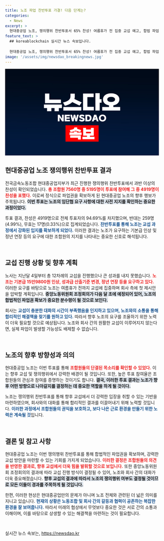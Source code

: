 ```yaml
---
title: 노조 파업 찬반투표 가결! 다음 단계는?
categories:
  - News
excerpt: >
  현대중공업 노조, 쟁의행위 찬반투표서 65% 찬성! 여름휴가 전 집중 교섭 예고, 합법 파업권 확보의 기로에 서다. 회사와의 갈등이 심화되는 가운데, 첫 제시안의 향방은? 클릭해서 자세히 알아보세요!
feature_text: >
  ## koreablockchain 실시간 뉴스 속보입니다.

  현대중공업 노조, 쟁의행위 찬반투표서 65% 찬성! 여름휴가 전 집중 교섭 예고, 합법 파업권 확보의 기로에 서다. 회사와의 갈등이 심화되는 가운데, 첫 제시안의 향방은? 클릭해서 자세히 알아보세요!
image: '/assets/img/newsdao_breakingnews.jpg'
---
```


<p><img src="/assets/img/newsdao_breakingnews.jpg" alt="koreablockchain 속보" /></p>

<h2 data-ke-size="size26">현대중공업 노조 쟁의행위 찬반투표 결과</h2>

<p data-ke-size="size16">전국금속노동조합 현대중공업지부가 최근 진행한 쟁의행위 찬반투표에서 과반 이상의 찬성이 확인되었습니다. <b><span style="color: #ee2323;">총 조합원 7560명 중 5195명이 투표에 참여해 그 중 4919명이 찬성을 표했다.</span></b> 이로써 정식으로 파업권을 확보하게 된 현대중공업 노조의 향후 행보가 주목됩니다. <b><span style="background-color: #21538527;">이번 투표는 노조의 임단협 요구 사항에 대한 사전 지지를 확인하는 중요한 과정이었다.</span></b></p>

<p data-ke-size="size16">투표 결과, 찬성은 4919명으로 전체 투표자의 94.69%를 차지했으며, 반대는 259명(4.99%), 무효는 17명(0.33%)으로 집계되었습니다. <b><span style="color: #1a5490;">찬반투표를 통해 노조는 교섭 과정에서 강화된 입지를 확보하게 되었다.</span></b> 이러한 결과는 노조가 요구하는 기본급 인상 및 정년 연장 등의 요구에 대한 조합원의 지지를 나타내는 중요한 신호로 해석됩니다.</p>

<p data-ke-size="size16">&nbsp;</p>

<h2 data-ke-size="size26">교섭 진행 상황 및 향후 계획</h2>

<p data-ke-size="size16">노사는 지난달 4일부터 총 12차례의 교섭을 진행했으나 큰 성과를 내지 못했습니다. <b><span style="color: #ee2323;">노조는 기본급 15만9800원 인상, 성과급 산출기준 변경, 정년 연장 등을 요구하고 있다.</span></b> 이러한 요구를 바탕으로 노조는 여름휴가 전까지 교섭에 집중하며 회사 측에 첫 제시안을 압박할 계획입니다. <b><span style="background-color: #21538527;">중앙노동위원회 조정회의가 다음 달 초에 예정되어 있어, 노조의 합법적인 파업권 확보가 중요한 분수령이 될 것으로 보인다.</span></b></p>

<p data-ke-size="size16">회사는 <b><span style="color: #1a5490;">교섭이 충분한 대화의 시간이 부족했음을 인지하고 있으며, 노조와의 소통을 통해 합리적인 해결책을 찾기를 원하고 있다.</span></b> 따라서 향후 노조의 요구를 조율하기 위한 노력이 더욱 필요할 것으로 예상됩니다. 노조와 회사 간의 원활한 교섭이 이루어지지 않는다면, 실제 파업이 발생할 가능성도 배제할 수 없습니다.</p>

<p data-ke-size="size16">&nbsp;</p>

<h2 data-ke-size="size26">노조의 향후 방향성과 의의</h2>

<p data-ke-size="size16">현대중공업 노조는 이번 투표를 통해 <b><span style="color: #ee2323;">조합원들의 단결된 목소리를 확인할 수 있었다.</span></b> 이는 향후 교섭 및 쟁의행위에서 강력한 배경이 될 것입니다. 또한, 높은 투표 참여율은 조합원들의 관심과 참여를 증명하는 것이기도 합니다. <b><span style="background-color: #21538527;">결국, 이러한 투표 결과는 노조가 향후 어떤 방향으로 나아갈지를 결정하는 데 중요한 역할을 하게 될 것이다.</span></b></p>

<p data-ke-size="size16">노조는 쟁의행위 찬반투표를 통해 향후 교섭에서 더 강력한 입장을 취할 수 있는 기반을 마련하였으며, 회사와의 대화를 통해 합리적인 결과를 이끌어내기 위해 노력할 것입니다. <b><span style="color: #1a5490;">이러한 과정에서 조합원들의 권익을 보호하고, 보다 나은 근로 환경을 만들기 위한 노력은 계속될 것</span></b>입니다.</p>

<p data-ke-size="size16">&nbsp;</p>

<h2 data-ke-size="size26">결론 및 참고 사항</h2>

<p data-ke-size="size16">현대중공업 노조는 이번 쟁의행위 찬반투표를 통해 합법적인 파업권을 확보하며, 강력한 교섭 방안을 마련할 수 있는 기회를 가지게 되었습니다. <b><span style="color: #ee2323;">이러한 결정은 조합원들의 의견을 반영한 결과로, 향후 교섭에서 더욱 힘을 발휘할 것으로 보입니다.</span></b> 또한 중앙노동위원회 조정회의의 결과에 따라 교섭 진행 방식이 결정될 수 있어, 노조와 회사 간의 대화가 더욱 중요해졌습니다. <b><span style="background-color: #21538527;">향후 교섭의 결과에 따라서 노조의 쟁의행위 여부도 결정될 것이므로 모든 이들이 경과를 주목하게 될 것입니다.</span></b></p>

<p data-ke-size="size16">한편, 이러한 현상은 현대중공업만의 문제가 아니며 노조 전체와 관련된 더 넓은 의미를 지니고 있습니다. <b><span style="color: #1a5490;">현재의 상황은 노동조합 및 회사 간의 갈등과 협력이 공존하는 복잡한 환경을 잘 보여줍니다.</span></b> 따라서 미래의 협상에서 무엇보다 중요한 것은 서로 간의 소통과 이해이며, 이를 바탕으로 상생할 수 있는 해결책을 마련하는 것이 필요합니다.</p>

<p data-ke-size="size16">&nbsp;</p>
실시간 뉴스 속보는, <a href="https://newsdao.kr" rel="dofollow">https://newsdao.kr</a>


